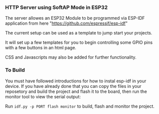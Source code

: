
### HTTP Server using SoftAP Mode in ESP32

The server allowes an ESP32 Module to be programmed via ESP-IDF application from here "https://github.com/espressif/esp-idf"

The current setup can be used as a template to jump start your projects.

It will set up a few templates for you to begin controlling some GPIO pins
with a few buttons in an html page.

CSS and Javascripts may also be added for further functionality.

### To Build

You must have followed introductions for how to instal esp-idf in your
device. If you have already done that you can copy the files in your reposetory and 
build the project and flash it to the board, then run the monitor tool to view the serial output:

Run `idf.py -p PORT flash monitor` to build, flash and monitor the project.
